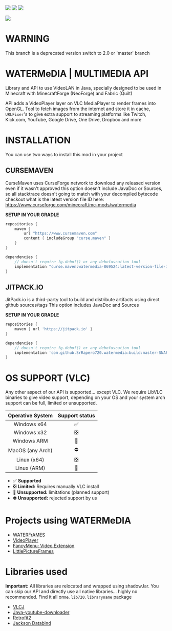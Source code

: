 [![](https://cf.way2muchnoise.eu/watermedia.svg?badge_style=for_the_badge)](https://www.curseforge.com/minecraft/mc-mods/watermedia)
[![](https://cf.way2muchnoise.eu/versions/Supports_watermedia_all.svg?badge_style=for_the_badge)](https://www.curseforge.com/minecraft/mc-mods/watermedia/files)
[![](https://img.shields.io/curseforge/v/869524?style=for-the-badge&labelColor=%232d2d2d&color=%23e04e14&link=https%3A%2F%2Fwww.curseforge.com%2Fminecraft%2Fmc-mods%2Fwatermedia%2Ffiles)](https://www.curseforge.com/minecraft/mc-mods/watermedia/files)

[![](https://jitpack.io/v/SrRapero720/watermedia.svg?style=flat-square)](https://jitpack.io/#SrRapero720/watermedia)

# WARNING
This branch is a deprecated version
switch to 2.0 or 'master' branch

# WATERMeDIA | MULTIMEDIA API
Library and API to use VideoLAN in Java, specially designed to be used
in Minecraft with MinecraftForge (NeoForge) and Fabric (Quilt)

API adds a VideoPlayer layer on VLC MediaPlayer to render frames into OpenGL.
Tool to fetch images from the internet and store it in cache,
``URLFixer``'s to give extra support to streaming platforms like Twitch,
Kick.com, YouTube, Google Drive, One Drive, Dropbox and more

# INSTALLATION
You can use two ways to install this mod in your project

## CURSEMAVEN
CurseMaven uses CurseForge network to download any released version even if it wasn't approved
this option doesn't include JavaDoc or Sources,
so all stacktrace doesn't going to match with your decompiled bytecode
checkout what is the latest version file ID here: https://www.curseforge.com/minecraft/mc-mods/watermedia

**SETUP IN YOUR GRADLE**
```gradle
repositories {
    maven {
        url "https://www.cursemaven.com"
        content { includeGroup "curse.maven" }
    }
}

dependencies {
    // doesn't require fg.debof() or any debofuscation tool
    implementation "curse.maven:watermedia-869524:latest-version-file-id"
}
```

## JITPACK.IO
JitPack.io is a third-party tool to build and distribute artifacts using direct github sources/tags
This option includes JavaDoc and Sources

**SETUP IN YOUR GRADLE**
```gradle
repositories {
    maven { url 'https://jitpack.io' }
}

dependencies {
    // doesn't require fg.debof() or any debofuscation tool
    implementation 'com.github.SrRapero720.watermedia:build:master-SNAPSHOT'
}
```

# OS SUPPORT (VLC)
Any other aspect of our API is supported... except VLC.
We require LibVLC binaries to give video support,
depending on your OS and your system arch support can be full, limited or unsupported.

| Operative System | Support status |
|:----------------:|:--------------:|
|   Windows x64    |       ✅        |
|   Windows x32    |       ❎        |
|   Windows ARM    |       🚫       |
| MacOS (any Arch) |       ⛔        |
|   Linux (x64)    |       ❎        |
|   Linux (ARM)    |       🚫       |

- ✅ **Supported**
- ❎ **Limited:** Requires manually VLC install
- 🚫 **Unsupported:** limitations (planned support)
- ⛔ **Unsupported:** rejected support by us

# Projects using WATERMeDIA
- [WATERFrAMES](https://www.curseforge.com/minecraft/mc-mods/waterframes)
- [VideoPlayer](https://www.curseforge.com/minecraft/mc-mods/video-player)
- [FancyMenu: Video Extension](https://legacy.curseforge.com/minecraft/mc-mods/fancymenu-video)
- [LittlePictureFrames](https://www.curseforge.com/minecraft/mc-mods/littleframes)

# Libraries used
**Important:** All libraries are relocated and wrapped using shadowJar. You can skip our API and directly use
all native libraries... highly no recommended. Find it all on``me.lib720.libraryname`` package
- [VLCJ](https://github.com/caprica/vlcj/tree/vlcj-4.x)
- [Java-youtube-downloader](https://github.com/sealedtx/java-youtube-downloader)
- [Retrofit2](https://square.github.io/retrofit/)
- [Jackson Databind](https://github.com/FasterXML/jackson-databind)